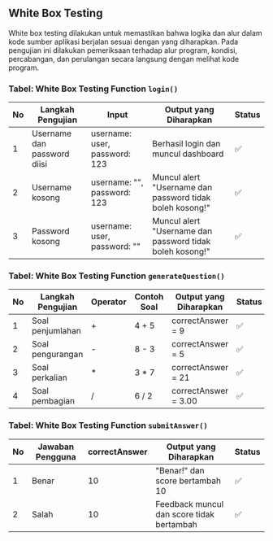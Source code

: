 ## White Box Testing
White box testing dilakukan untuk memastikan bahwa logika dan alur dalam kode sumber aplikasi berjalan sesuai dengan yang diharapkan. Pada pengujian ini dilakukan pemeriksaan terhadap alur program, kondisi, percabangan, dan perulangan secara langsung dengan melihat kode program.

### Tabel: White Box Testing Function `login()`
| No | Langkah Pengujian | Input                  | Output yang Diharapkan                         | Status |
|----|--------------------|-------------------------|-------------------------------------------------|--------|
| 1  | Username dan password diisi | username: user, password: 123 | Berhasil login dan muncul dashboard            | ✅     |
| 2  | Username kosong            | username: "", password: 123  | Muncul alert "Username dan password tidak boleh kosong!" | ✅     |
| 3  | Password kosong            | username: user, password: "" | Muncul alert "Username dan password tidak boleh kosong!" | ✅     |

### Tabel: White Box Testing Function `generateQuestion()`
| No | Langkah Pengujian        | Operator | Contoh Soal   | Output yang Diharapkan                    | Status |
|----|---------------------------|----------|----------------|-------------------------------------------|--------|
| 1  | Soal penjumlahan         | +        | 4 + 5          | correctAnswer = 9                         | ✅     |
| 2  | Soal pengurangan         | -        | 8 - 3          | correctAnswer = 5                         | ✅     |
| 3  | Soal perkalian           | *        | 3 * 7          | correctAnswer = 21                        | ✅     |
| 4  | Soal pembagian           | /        | 6 / 2          | correctAnswer = 3.00                      | ✅     |

### Tabel: White Box Testing Function `submitAnswer()`
| No | Jawaban Pengguna | correctAnswer | Output yang Diharapkan                       | Status |
|----|------------------|----------------|----------------------------------------------|--------|
| 1  | Benar            | 10             | "Benar!" dan score bertambah 10              | ✅     |
| 2  | Salah            | 10             | Feedback muncul dan score tidak bertambah    | ✅     |
